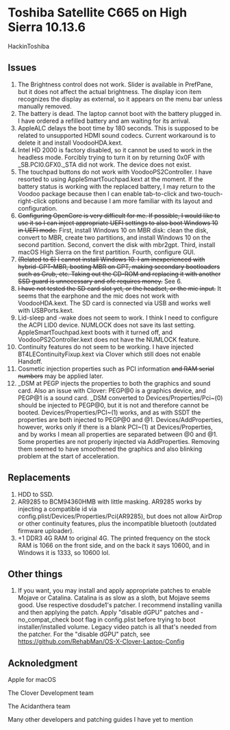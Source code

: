 # Toshiba Satellite C665 on High Sierra 10.13.6
HackinToshiba
## Issues
1. The Brightness control does not work. Slider is available in PrefPane, but it does not affect the actual brightness. The display icon item recognizes the display as external, so it appears on the menu bar unless manually removed.
2. The battery is dead. The laptop cannot boot with the battery plugged in. I have ordered a refilled battery and am waiting for its arrival.
3. AppleALC delays the boot time by 180 seconds. This is supposed to be related to unsupported HDMI sound codecs. Current workaround is to delete it and install VoodooHDA.kext.
4. Intel HD 2000 is factory disabled, so it cannot be used to work in the headless mode. Forcibly trying to turn it on by returning 0x0F with _SB.PCI0.GFX0._STA did not work. The device does not exist.
5. The touchpad buttons do not work with VoodooPS2Controller. I have resorted to using AppleSmartTouchpad.kext at the moment. If the battery status is working with the replaced battery, I may return to the Voodoo package because then I can enable tab-to-click and two-touch-right-click options and because I am more familiar with its layout and configuration.
6. ~~Configuring OpenCore is very difficult for me. If possible, I would like to use it so I can inject appropriate UEFI settings to also boot Windows 10 in UEFI mode.~~ First, install Windows 10 on MBR disk: clean the disk, convert to MBR, create two partitions, and install Windows 10 on the second partition. Second, convert the disk with mbr2gpt. Third, install macOS High Sierra on the first partition. Fourth, configure GUI.
7. ~~(Related to 6) I cannot install Windows 10. I am inexperienced with hybrid-GPT-MBR, booting MBR on GPT, making secondary bootloaders such as Grub, etc. Taking out the CD-ROM and replacing it with another SSD guard is unnecessary and ofc requires money.~~ See 6.
8. ~~I have not tested the SD card slot yet, or the headset, or the mic input.~~ It seems that the earphone and the mic does not work with VoodooHDA.kext. The SD card is connected via USB and works well with USBPorts.kext.
9. Lid-sleep and -wake does not seem to work. I think I need to configure the ACPI LID0 device. NUMLOCK does not save its last setting. AppleSmartTouchpad.kext boots with it turned off, and VoodooPS2Controller.kext does not have the NUMLOCK feature.
10. Continuity features do not seem to be working. I have injected BT4LEContinuityFixup.kext via Clover which still does not enable Handoff.
11. Cosmetic injection properties such as PCI information ~~and RAM serial numbers~~ may be applied later.
12. _DSM at PEGP injects the properties to both the graphics and sound card. Also an issue with Clover: PEGP@0 is a graphics device, and PEGP@1 is a sound card. _DSM converted to Devices/Properties/Pci~(0) should be injected to PEGP@0, but it is not and therefore cannot be booted. Devices/Properties/PCI~(1) works, and as with SSDT the properties are both injected to PEGP@0 and @1. Devices/AddProperties, however, works only if there is a blank PCI~(1) at Devices/Properties, and by works I mean all properties are separated between @0 and @1. Some properties are not properly injected via AddProperties. Removing them seemed to have smoothened the graphics and also blinking problem at the start of acceleration.
## Replacements
1. HDD to SSD.
2. AR9285 to BCM94360HMB with little masking. AR9285 works by injecting a compatible id via config.plist/Devices/Properties/Pci(AR9285), but does not allow AirDrop or other continuity features, plus the incompatible bluetooth (outdated firmware uploader).
3. +1 DDR3 4G RAM to original 4G. The printed frequency on the stock RAM is 1066 on the front side, and on the back it says 10600, and in Windows it is 1333, so 10600 lol.
## Other things
1. If you want, you may install and apply appropriate patches to enable Mojave or Catalina. Catalina is as slow as a sloth, but Mojave seems good. Use respective dosdude1's patcher. I recommend installing vanilla and then applying the patch. Apply "disable dGPU" patches and -no_compat_check boot flag in config.plist before trying to boot installer/installed volume. Legacy video patch is all that's needed from the patcher. For the "disable dGPU" patch, see https://github.com/RehabMan/OS-X-Clover-Laptop-Config
## Acknoledgment
Apple for macOS

The Clover Development team

The Acidanthera team

Many other developers and patching guides I have yet to mention
